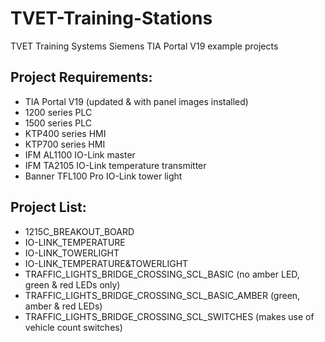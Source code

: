 # TVET-Training-Stations
TVET Training Systems Siemens TIA Portal V19 example projects

## Project Requirements:
- TIA Portal V19 (updated & with panel images installed)
- 1200 series PLC
- 1500 series PLC
- KTP400 series HMI
- KTP700 series HMI
- IFM AL1100 IO-Link master
- IFM TA2105 IO-Link temperature transmitter
- Banner TFL100 Pro IO-Link tower light

## Project List:
- 1215C_BREAKOUT_BOARD
- IO-LINK_TEMPERATURE
- IO-LINK_TOWERLIGHT
- IO-LINK_TEMPERATURE&TOWERLIGHT
- TRAFFIC_LIGHTS_BRIDGE_CROSSING_SCL_BASIC (no amber LED, green & red LEDs only)
- TRAFFIC_LIGHTS_BRIDGE_CROSSING_SCL_BASIC_AMBER (green, amber & red LEDs)
- TRAFFIC_LIGHTS_BRIDGE_CROSSING_SCL_SWITCHES (makes use of vehicle count switches)
